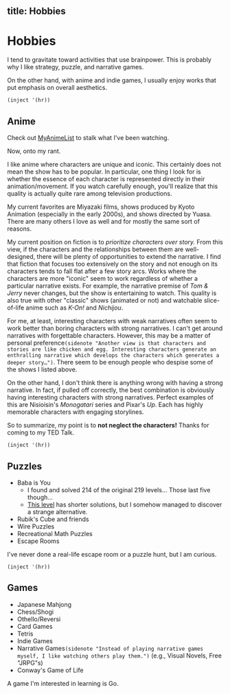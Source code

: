title: Hobbies
---

# Hobbies

I tend to gravitate toward activities that use brainpower. This is probably why
I like strategy, puzzle, and narrative games.

On the other hand, with anime and indie games, I usually enjoy works that put
emphasis on overall aesthetics.

`(inject '(hr))`

## Anime

Check out [MyAnimeList](https://myanimelist.net/profile/niltnir) to stalk what
I've been watching.

Now, onto my rant.

I like anime where characters are unique and iconic. This certainly does not
mean the show has to be popular. In particular, one thing I look for is whether
the essence of each character is represented directly in their
animation/movement. If you watch carefully enough, you'll realize that this
quality is actually quite rare among television productions.

My current favorites are Miyazaki films, shows produced by Kyoto Animation
(especially in the early 2000s), and shows directed by Yuasa. There are many
others I love as well and for mostly the same sort of reasons.

My current position on fiction is to *prioritize characters over story.* From
this view, if the characters and the relationships between them are
well-designed, there will be plenty of opportunities to extend the narrative. I
find that fiction that focuses too extensively on the story and not enough on
its characters tends to fall flat after a few story arcs. Works where the
characters are more "iconic" seem to work regardless of whether a particular
narrative exists. For example, the narrative premise of *Tom & Jerry* never
changes, but the show is entertaining to watch. This quality is also true with
other "classic" shows (animated or not) and watchable slice-of-life anime such
as *K-On!* and *Nichijou*.

For me, at least, interesting characters with weak narratives often seem to
work better than boring characters with strong narratives. I can't get around
narratives with forgettable characters. However, this may be a matter of
personal preference`(sidenote "Another view is that characters and stories are
like chicken and egg. Interesting characters generate an enthralling narrative
which develops the characters which generates a deeper story…")`. There seem to
be enough people who despise some of the shows I listed above.

On the other hand, I don't think there is anything wrong with having a strong
narrative. In fact, if pulled off correctly, the best combination is obviously
having interesting characters with strong narratives. Perfect examples of this
are Nisioisin's *Monogatari* series and Pixar's *Up*. Each has highly memorable
characters with engaging storylines.

So to summarize, my point is to **not neglect the characters!** Thanks for
coming to my TED Talk.

`(inject '(hr))`

## Puzzles

- Baba is You
  - I found and solved 214 of the original 219 levels… Those last five though…
  - [This level](https://babaiswiki.fandom.com/wiki/Maritime_Adventures) has
    shorter solutions, but I somehow managed to discover a strange alternative.
- Rubik's Cube and friends
- Wire Puzzles
- Recreational Math Puzzles
- Escape Rooms

I've never done a real-life escape room or a puzzle hunt, but I am curious.

`(inject '(hr))`

## Games

- Japanese Mahjong
- Chess/Shogi
- Othello/Reversi
- Card Games
- Tetris
- Indie Games
- Narrative Games`(sidenote "Instead of playing narrative games myself, I like
  watching others play them.")` (e.g., Visual Novels, Free "JRPG"s)
- Conway's Game of Life

A game I'm interested in learning is Go.
